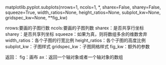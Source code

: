 matplotlib.pyplot.subplots(nrows=1, ncols=1, *, sharex=False, sharey=False, squeeze=True, width_ratios=None, height_ratios=None, subplot_kw=None, gridspec_kw=None, **fig_kw)

nrows:要画的子图行数
ncols:要画的子图列数
sharex：是否共享行坐标
sharey：是否共享列坐标
squeeze：如果为真，则将数组多余的维数舍弃
width_ratios：各个子图的行宽比例
height_ratios：各个子图的高度比例
subplot_kw：子图样式
gridspec_kw：子图网格样式
fig_kw：额外的参数

返回：
fig：画布
ax：返回一个轴对象或者一个轴对象的数组